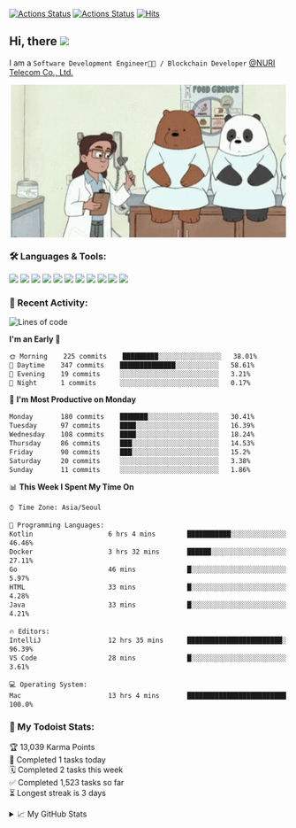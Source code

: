 
[![Actions Status](https://github.com/ddok2/ddok2/workflows/Todoist%20Readme/badge.svg)](https://github.com/ddok2/ddok2/actions)
[![Actions Status](https://github.com/ddok2/ddok2/workflows/wakatime-stats/badge.svg)](https://github.com/ddok2/ddok2/actions)
[![Hits](https://hits.seeyoufarm.com/api/count/incr/badge.svg?url=https%3A%2F%2Fgithub.com%2Fddok2)](https://hits.seeyoufarm.com)

<!-- ![visitors](https://visitor-badge.laobi.icu/badge?page_id=ddok2.ddok2) -->
## Hi, there <img src="https://raw.githubusercontent.com/MartinHeinz/MartinHeinz/master/wave.gif" width="25px">

I am a `Software Development Engineer🧑‍💻 / Blockchain Developer` [@NURI Telecom Co., Ltd.](http://www.nuritelecom.com)


<p align="center">
<img align="center" alt="GIF" src="img/debugging.gif" />
</p>


### 🛠 Languages & Tools:
<p>
    <img src="https://img.shields.io/badge/go-%2300ADD8.svg?&style=for-the-badge&logo=go&logoColor=white"/>
    <img src="https://img.shields.io/badge/node.js%20-%2343853D.svg?&style=for-the-badge&logo=node.js&logoColor=white"/>
    <img src="https://img.shields.io/badge/javascript%20-%23323330.svg?&style=for-the-badge&logo=javascript&logoColor=%23F7DF1E"/>
    <img src="https://img.shields.io/badge/typescript%20-%23007ACC.svg?&style=for-the-badge&logo=typescript&logoColor=white"/>
    <img src="https://img.shields.io/badge/python%20-%2314354C.svg?&style=for-the-badge&logo=python&logoColor=white"/>
    <img src="https://img.shields.io/badge/react%20-%2320232a.svg?&style=for-the-badge&logo=react&logoColor=%2361DAFB"/>
    <img src="https://img.shields.io/badge/AWS%20-%23FF9900.svg?&style=for-the-badge&logo=amazon-aws&logoColor=white"/>
    <img src="https://img.shields.io/badge/Google%20Cloud%20-%234285F4.svg?&style=for-the-badge&logo=google-cloud&logoColor=white"/>
    <img src="https://img.shields.io/badge/docker%20-%230db7ed.svg?&style=for-the-badge&logo=docker&logoColor=white"/>
    <img src="https://img.shields.io/badge/kubernetes%20-%23326ce5.svg?&style=for-the-badge&logo=kubernetes&logoColor=white"/>
    <img src="https://img.shields.io/badge/ansible%20-%231A1918.svg?&style=for-the-badge&logo=ansible&logoColor=white"/>
</p>

### 🌈 Recent Activity:
<!--START_SECTION:waka-->
![Lines of code](https://img.shields.io/badge/From%20Hello%20World%20I%27ve%20Written-620158%20lines%20of%20code-blue)

**I'm an Early 🐤** 

```text
🌞 Morning    225 commits    █████████░░░░░░░░░░░░░░░░   38.01% 
🌆 Daytime    347 commits    ██████████████░░░░░░░░░░░   58.61% 
🌃 Evening    19 commits     ░░░░░░░░░░░░░░░░░░░░░░░░░   3.21% 
🌙 Night      1 commits      ░░░░░░░░░░░░░░░░░░░░░░░░░   0.17%

```
📅 **I'm Most Productive on Monday** 

```text
Monday       180 commits    ███████░░░░░░░░░░░░░░░░░░   30.41% 
Tuesday      97 commits     ████░░░░░░░░░░░░░░░░░░░░░   16.39% 
Wednesday    108 commits    ████░░░░░░░░░░░░░░░░░░░░░   18.24% 
Thursday     86 commits     ███░░░░░░░░░░░░░░░░░░░░░░   14.53% 
Friday       90 commits     ███░░░░░░░░░░░░░░░░░░░░░░   15.2% 
Saturday     20 commits     ░░░░░░░░░░░░░░░░░░░░░░░░░   3.38% 
Sunday       11 commits     ░░░░░░░░░░░░░░░░░░░░░░░░░   1.86%

```


📊 **This Week I Spent My Time On** 

```text
⌚︎ Time Zone: Asia/Seoul

💬 Programming Languages: 
Kotlin                   6 hrs 4 mins        ███████████░░░░░░░░░░░░░░   46.46% 
Docker                   3 hrs 32 mins       ██████░░░░░░░░░░░░░░░░░░░   27.11% 
Go                       46 mins             █░░░░░░░░░░░░░░░░░░░░░░░░   5.97% 
HTML                     33 mins             █░░░░░░░░░░░░░░░░░░░░░░░░   4.28% 
Java                     33 mins             █░░░░░░░░░░░░░░░░░░░░░░░░   4.21%

🔥 Editors: 
IntelliJ                 12 hrs 35 mins      ████████████████████████░   96.39% 
VS Code                  28 mins             █░░░░░░░░░░░░░░░░░░░░░░░░   3.61%

💻 Operating System: 
Mac                      13 hrs 4 mins       █████████████████████████   100.0%

```


<!--END_SECTION:waka-->

### 🚧 My Todoist Stats:
<!-- TODO-IST:START -->
🏆  13,039 Karma Points           
🌸  Completed 1 tasks today           
🗓  Completed 2 tasks this week           
✅  Completed 1,523 tasks so far           
⏳  Longest streak is 3 days
<!-- TODO-IST:END -->

<details>
<summary>📈 My GitHub Stats</summary>
<p align="center"> <img src="https://github-readme-stats.vercel.app/api?username=ddok2&show_icons=true" alt="ddok2" />
</details>

